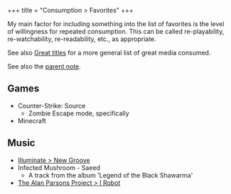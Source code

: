 +++
title = "Consumption > Favorites"
+++

My main factor for including something into the list of favorites is the level of willingness for repeated consumption. This can be called re-playability, re-watchability, re-readability, etc., as appropriate.

See also [Great titles](@/notes/Consumption/Great_titles.md) for a more general list of great media consumed.

See also the [parent note](@/notes/Consumption/_index.md).

## Games

- Counter-Strike: Source
  - Zombie Escape mode, specifically
- Minecraft

## Music

- [Illuminate > New Groove](@/notes/Illuminate_New_Groove.md)
- Infected Mushroom - Saeed
  - A track from the album 'Legend of the Black Shawarma'
- [The Alan Parsons Project > I Robot](@/notes/The_Alan_Parsons_Project_I_Robot.md)
